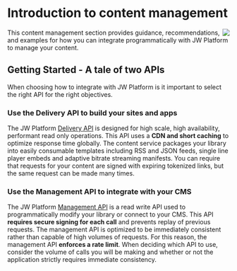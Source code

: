 # Introduction to content management

<img align="right" src=images/JWPlatformDiagram.png>
This content management section provides guidance, recommendations, and examples for how you can integrate programmatically with JW Platform to manage your content.

## Getting Started - A tale of two APIs

When choosing how to integrate with JW Platform is it important to select the right API for the right objectives.

### Use the Delivery API to build your sites and apps

The JW Platform [Delivery API](delivery-api/index.md) is designed for high scale, high availability, performant read only operations. This API uses a **CDN and short caching** to optimize response time globally. The content service packages your library into easily consumable templates including RSS and JSON feeds, single line player embeds and adaptive bitrate streaming manifests. You can require that requests for your content are signed with expiring tokenized links, but the same request can be made many times.

### Use the Management API to integrate with your CMS

The JW Platform [Management API](management-api/index.md) is a read write API used to programmatically modify your library or connect to your CMS. This API **requires secure signing for each call** and prevents replay of previous requests. The management API is optimized to be immediately consistent rather than capable of high volumes of requests. For this reason, the management API **enforces a rate limit**. When deciding which API to use, consider the volume of calls you will be making and whether or not the application strictly requires immediate consistency.

